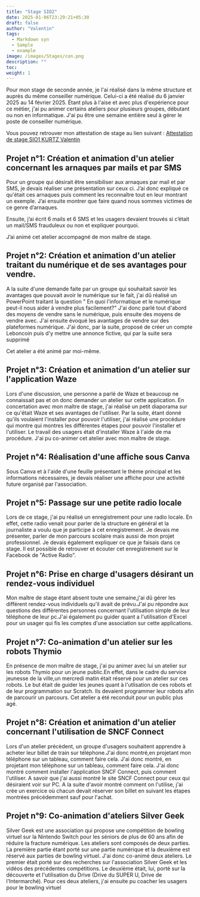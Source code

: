 ```yaml
---
title: "Stage SIO2"
date: 2025-01-06T23:29:21+05:30
draft: false
author: "Valentin"
tags:
  - Markdown syn
  - Sample
  - example
image: /images/Stages/con.png
description: ""
toc:
weight: 1
---
```

Pour mon stage de seconde année, je l'ai réalisé dans la même structure et auprès du même conseiller numérique. Celui-ci a été réalisé du 6 janvier 2025 au 14 février 2025. Étant plus à l'aise et avec plus d'expérience pour ce métier, j'ai pu animer certains ateliers pour plusieurs groupes, débutant ou non en informatique.
J'ai pu être une semaine entière seul à gérer le poste de conseiller numérique.

Vous pouvez retrouver mon attestation de stage au lien suivant : [Attestation de stage SIO1 KURTZ Valentin](/docs/Stage2.pdf)



## Projet n°1: Création et animation d'un atelier concernant les arnaques par mails et par SMS

Pour un groupe qui désirait être sensibiliser aux arnaques par mail et par SMS, je devais réaliser une présentation sur ceux ci. J’ai donc expliqué ce qu'était ces arnaques puis comment les reconnaître tout en leur montrant un exemple. J’ai ensuite montrer que faire quand nous sommes victimes de ce genre d’arnaques.

Ensuite, j’ai écrit 6 mails et 6 SMS et les usagers devaient trouvés si c’était un mail/SMS frauduleux ou non et expliquer pourquoi.

J’ai animé cet atelier accompagné de mon maître de stage.


## Projet n°2: Création et animation d'un atelier traitant du numérique et de ses avantages pour vendre.

A la suite d'une demande faite par un groupe qui souhaitait savoir les avantages que pouvait avoir le numérique sur le fait, j'ai dû réalisé un PowerPoint traitant la question " En quoi l'informatique et le numérique peut-il nous aider à vendre plus facilement?"
J'ai donc parlé tout d'abord des moyens de vendre sans le numérique, puis ensuite des moyens de vendre avec. J'ai ensuite évoqué les avantages de vendre sur des plateformes numérique.
J'ai donc, par la suite, proposé de créer un compte Leboncoin puis d'y mettre une annonce fictive, qui par la suite sera supprimé

Cet atelier a été animé par moi-même. 


## Projet n°3: Création et animation d'un atelier sur l'application Waze

Lors d'une discussion, une personne a parlé de Waze et beaucoup ne connaissait pas et on donc demander un atelier sur cette application. 
En concertation avec mon maître de stage, j'ai réalisé un petit diaporama sur ce qu'était Waze et ses avantages de l'utiliser.
Par la suite, étant donné qu'ils voulaient l'installer pour pouvoir l'utiliser, j'ai réalisé une procédure qui montre qui montres les différentes étapes pour pouvoir l'installer et l'utiliser. Le travail des usagers était d'installer Waze à l'aide de ma procédure.
J'ai pu co-animer cet atelier avec mon maître de stage. 


## Projet n°4: Réalisation d'une affiche sous Canva 

Sous Canva et à l'aide d'une feuille présentant le thème principal et les informations nécessaires, je devais réaliser une affiche pour une activité future organisé par l'association. 


## Projet n°5: Passage sur une petite radio locale 

Lors de ce stage, j'ai pu réalisé un enregistrement pour une radio locale. En effet, cette radio venait pour parler de la structure en général et la journaliste a voulu que je participe à cet enregistrement. Je devais me présenter, parler de mon parcours scolaire mais aussi de mon projet professionnel. Je devais également expliquer ce que je faisais dans ce stage. Il est possible de retrouver et écouter cet enregistrement sur le Facebook de "Active Radio".

## Projet n°6: Prise en charge d'usagers désirant un rendez-vous individuel

Mon maître de stage étant absent toute une semaine,j'ai dû gérer les différent rendez-vous individuels qu'il avait de prévu.J'ai pu répondre aux questions des différentes personnes concernant l'utilisation simple de leur téléphone de leur pc.J'ai également pu guider quant a l'utilisation d'Excel pour un usager qui fis les comptes d'une association sur cette applications.

## Projet n°7: Co-animation d'un atelier sur les robots Thymio

En présence de mon maître de stage, j'ai pu animer avec lui un atelier sur les robots Thymio pour un jeune public.En effet, dans le cadre du service jeunesse de la ville,un mercredi matin était réservé pour un atelier sur ces robots. Le but était de guider les jeunes quant à l'utlisation de ces robots et de leur programmation sur Scratch. Ils devaient programmer leur robots afin de parcourir un parcours. 
Cet atelier a été reconduit pour un public plus agé.

## Projet n°8: Création et animation d'un atelier concernant l'utilisation de SNCF Connect

Lors d'un atelier précèdent, un groupe d'usagers souhaitent apprendre à acheter leur billet de train sur téléphone.J'ai donc montré,en projetant mon téléphone sur un tableau, comment faire cela. J'ai donc montré, en projetant mon téléphone sur un tableau, comment faire cela. J'ai donc montré comment installer l'application SNCF Connect, puis comment l'utiliser. A savoir que j'ai aussi montré le site SNCF Connect pour ceux qui désiraient voir sur PC. A la suite d'avoir montré comment on l'utilise, j'ai crée un exercice où chacun devait réserver son billet en suivant les étapes montrées précédemment sauf pour l'achat.

## Projet n°9: Co-animation d'ateliers Silver Geek

Silver Geek est une association qui propose une compétition de bowling virtuel sur la Nintendo Switch pour les séniors de plus de 60 ans afin de réduire la fracture numérique. Les ateliers sont composés de deux parties. La première partie étant porté sur une partie numérique et la deuxième est réservé aux parties de bowling virtuel. J'ai donc co-animé deux ateliers. Le premier était porté sur des recherches sur l'association Silver Geek et les vidéos des précédentes compétitions. Le deuxième était, lui, porté sur la découverte et l'utilisation du Drive (Drive du SUPER U, Drive de l'Intermarché). Pour ces deux ateliers, j'ai ensuite pu coacher les usagers pour le bowling virtuel



